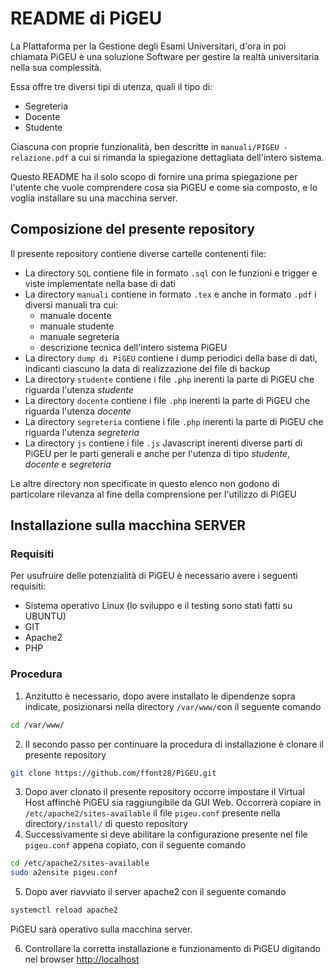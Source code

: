 # README di PiGEU
La PIattaforma per la Gestione degli Esami Universitari, d'ora in poi 
chiamata PiGEU è una soluzione Software per gestire la realtà universitaria
nella sua complessità.

Essa offre tre diversi tipi di utenza, quali il tipo di:
- Segreteria
- Docente
- Studente

Ciascuna con proprie funzionalità, ben descritte in ```manuali/PIGEU - relazione.pdf``` a cui si rimanda la spiegazione dettagliata dell'intero sistema.

Questo README ha il solo scopo di fornire una prima spiegazione per l'utente che vuole comprendere cosa sia PiGEU e come sia composto, e lo voglia installare su una macchina server.

## Composizione del presente repository
Il presente repository contiene diverse cartelle contenenti file:
- La directory ```SQL``` contiene file in formato ```.sql``` con le funzioni e trigger e viste implementate nella base di dati
- La directory ```manuali``` contiene in formato ```.tex``` e anche in formato ```.pdf``` i diversi manuali tra cui:
  - manuale docente
  - manuale studente
  - manuale segreteria
  - descrizione tecnica dell'intero sistema PiGEU
- La directory ```dump di PiGEU``` contiene i dump periodici della base di dati, indicanti ciascuno la data di realizzazione del file di backup
- La directory ```studente``` contiene i file ```.php``` inerenti la parte di PiGEU che riguarda l'utenza *studente*
- La directory ```docente``` contiene i file ```.php``` inerenti la parte di PiGEU che riguarda l'utenza *docente*
- La directory ```segreteria``` contiene i file ```.php``` inerenti la parte di PiGEU che riguarda l'utenza *segreteria*
- La directory ```js``` contiene i file ```.js``` Javascript inerenti diverse parti di PiGEU per le parti generali e anche per l'utenza di tipo *studente*, *docente* e *segreteria*

Le altre directory non specificate in questo elenco non godono di particolare rilevanza al fine della comprensione per l'utilizzo di PiGEU

## Installazione sulla macchina SERVER
### Requisiti
Per usufruire delle potenzialità di PiGEU è necessario avere i seguenti requisiti:
- Sistema operativo Linux (lo sviluppo e il testing sono stati fatti su UBUNTU)
- GIT
- Apache2
- PHP

### Procedura
1. Anzitutto è necessario, dopo avere installato le dipendenze sopra indicate, 
posizionarsi nella directory ```/var/www/```con il seguente comando
```bash
cd /var/www/
```
2. Il secondo passo per continuare la procedura di installazione è clonare il presente repository 
```bash
git clone https://github.com/ffont28/PiGEU.git
```
3. Dopo aver clonato il presente repository occorre impostare il Virtual Host affinchè
PiGEU sia raggiungibile da GUI Web.
Occorrerà copiare in ```/etc/apache2/sites-available``` il file ```pigeu.conf``` presente nella directory```/install/``` di questo repository
4. Successivamente si deve abilitare la configurazione presente nel file ```pigeu.conf``` appena copiato, con il seguente comando
```bash
cd /etc/apache2/sites-available
sudo a2ensite pigeu.conf
```  
5. Dopo aver riavviato il server apache2 con il seguente comando
```bash
systemctl reload apache2
``` 
   PiGEU sarà operativo sulla macchina server.

6. Controllare la corretta installazione e funzionamento di PiGEU digitando
nel browser [http://localhost](http://localhost)
